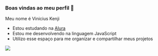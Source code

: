### Boas vindas ao meu perfil 💙

Meu nome é Vinicius Kenji

- Estou estudando na [Alura](https;//www.alura.com.br)
- Estou me desenvolvendo na linguagem JavaScript
- Utilizo esse espaço para me organizar e compartilhar meus projetos

![](
https://media1.tenor.com/m/pYMJhXpEhAIAAAAd/fighting-blue-ranger.gif)
